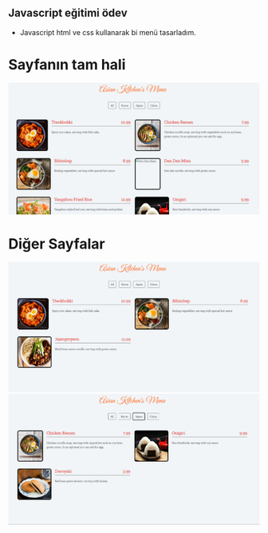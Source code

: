 ## Javascript eğitimi ödev
- Javascript html ve css kullanarak bi menü tasarladım.
  

# Sayfanın tam hali

 ![Alt text](image.png)

 # 
 # Diğer Sayfalar
 ![Alt text](image-1.png)
 ![Alt text](image-2.png)